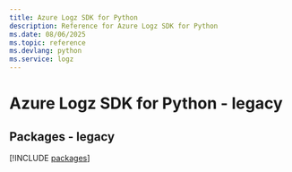 ```yaml
---
title: Azure Logz SDK for Python
description: Reference for Azure Logz SDK for Python
ms.date: 08/06/2025
ms.topic: reference
ms.devlang: python
ms.service: logz
---
```

# Azure Logz SDK for Python - legacy
## Packages - legacy
[!INCLUDE [packages](logz-index.md)]